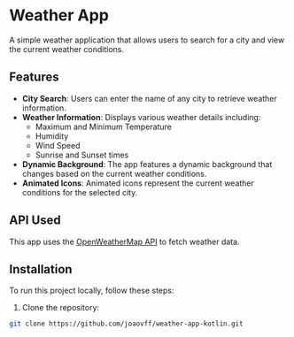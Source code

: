 # Weather App

A simple weather application that allows users to search for a city and view the current weather conditions.

## Features

- **City Search**: Users can enter the name of any city to retrieve weather information.
- **Weather Information**: Displays various weather details including:
  - Maximum and Minimum Temperature
  - Humidity
  - Wind Speed
  - Sunrise and Sunset times
- **Dynamic Background**: The app features a dynamic background that changes based on the current weather conditions.
- **Animated Icons**: Animated icons represent the current weather conditions for the selected city.

## API Used

This app uses the [OpenWeatherMap API](https://api.openweathermap.org/data/2.5/) to fetch weather data.

## Installation

To run this project locally, follow these steps:

1. Clone the repository:

```bash
git clone https://github.com/joaovff/weather-app-kotlin.git
```
